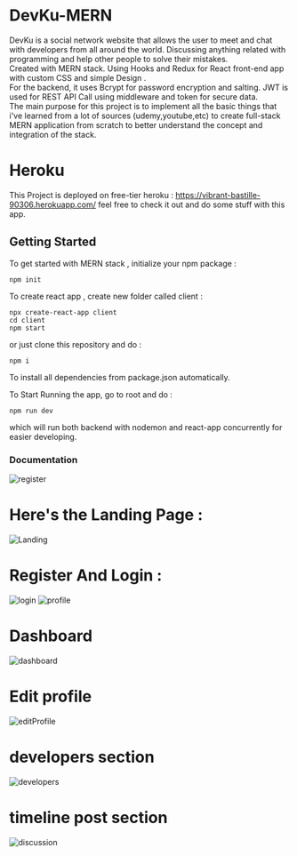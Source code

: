 # DevKu-MERN
DevKu is a social network website that allows the user to meet and chat with developers from all around the world. Discussing anything related with programming and help other people to solve their mistakes. <br>
Created with MERN stack. Using Hooks and Redux for React front-end app with custom CSS and simple Design .
<br>
For the backend, it uses Bcrypt for password encryption and salting. JWT is used for REST API Call using middleware and token for secure data. 
<br>
The main purpose for this project is to implement all the basic things that i've learned from a lot of sources (udemy,youtube,etc) to create full-stack MERN application from scratch to better understand the concept and integration of the stack. 
<br>
# Heroku
This Project is deployed on free-tier heroku :
https://vibrant-bastille-90306.herokuapp.com/
feel free to check it out and do some stuff with this app.
## Getting Started

To get started with MERN stack , initialize your npm package :
```
npm init
```
To create react app , create new folder called client :
```
npx create-react-app client
cd client
npm start
```
or just clone this repository and do :
```
npm i
```
To install all dependencies from package.json automatically.

To Start Running the app, go to root and do :
```
npm run dev
```
which will run both backend with nodemon and react-app concurrently for easier developing.

### Documentation

![register](https://user-images.githubusercontent.com/47879766/87720857-c5e56100-c7df-11ea-9496-91b7dcdae4cf.png)
# Here's the Landing Page :
![Landing](https://user-images.githubusercontent.com/47879766/87720844-c3830700-c7df-11ea-8f24-f8d3dfafc4a1.png)
# Register And Login :
![login](https://user-images.githubusercontent.com/47879766/87720851-c54cca80-c7df-11ea-9ae0-7031e53e2007.png)
![profile](https://user-images.githubusercontent.com/47879766/87720853-c54cca80-c7df-11ea-83ae-1fd08d8cb232.png)
# Dashboard
![dashboard](https://user-images.githubusercontent.com/47879766/87720832-c0881680-c7df-11ea-8c26-e209799af8fe.png)
# Edit profile
![editProfile](https://user-images.githubusercontent.com/47879766/87720841-c3830700-c7df-11ea-96fa-b7fda43142a9.png)
# developers section
![developers](https://user-images.githubusercontent.com/47879766/87720837-c251da00-c7df-11ea-8dc6-392c07626613.png)
# timeline post section
![discussion](https://user-images.githubusercontent.com/47879766/87720839-c2ea7080-c7df-11ea-95c1-d38ebbaaf273.png)
 

